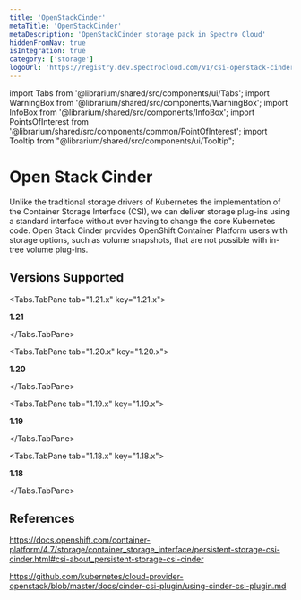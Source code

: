 ```yaml
---
title: 'OpenStackCinder'
metaTitle: 'OpenStackCinder'
metaDescription: 'OpenStackCinder storage pack in Spectro Cloud'
hiddenFromNav: true
isIntegration: true
category: ['storage']
logoUrl: 'https://registry.dev.spectrocloud.com/v1/csi-openstack-cinder/blobs/sha256:ebb9650566d2cdfe9b0fc7d474a1cdcd562a9020807e49f891df199379ab8961?type=image/png'
---
```


import Tabs from '@librarium/shared/src/components/ui/Tabs';
import WarningBox from '@librarium/shared/src/components/WarningBox';
import InfoBox from '@librarium/shared/src/components/InfoBox';
import PointsOfInterest from '@librarium/shared/src/components/common/PointOfInterest';
import Tooltip from "@librarium/shared/src/components/ui/Tooltip";


# Open Stack Cinder

Unlike the traditional storage drivers of Kubernetes the implementation of the Container Storage Interface (CSI), we can deliver storage plug-ins using a standard interface without ever having to change the core Kubernetes code. Open Stack Cinder provides OpenShift Container Platform users with storage options, such as volume snapshots, that are not possible with in-tree volume plug-ins.

## Versions Supported

<Tabs>

<Tabs.TabPane tab="1.21.x" key="1.21.x">

**1.21**

</Tabs.TabPane>

<Tabs.TabPane tab="1.20.x" key="1.20.x">

**1.20**

</Tabs.TabPane>

<Tabs.TabPane tab="1.19.x" key="1.19.x">

**1.19**

</Tabs.TabPane>

<Tabs.TabPane tab="1.18.x" key="1.18.x">

**1.18**

</Tabs.TabPane>

</Tabs>

## References

https://docs.openshift.com/container-platform/4.7/storage/container_storage_interface/persistent-storage-csi-cinder.html#csi-about_persistent-storage-csi-cinder

https://github.com/kubernetes/cloud-provider-openstack/blob/master/docs/cinder-csi-plugin/using-cinder-csi-plugin.md